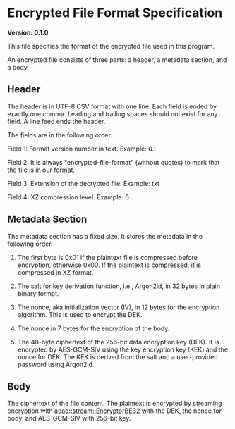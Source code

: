 # Encrypted File Format Specification

**Version: 0.1.0**

This file specifies the format of the encrypted file used in this program.

An encrypted file consists of three parts: a header, a metadata section, and a body.

## Header

The header is in UTF-8 CSV format with one line.
Each field is ended by exactly one comma.
Leading and trailing spaces should not exist for any field.
A line feed ends the header.

The fields are in the following order.

Field 1: Format version number in text. Example: 0.1

Field 2: It is always "encrypted-file-format" (without quotes) to mark that the file is in our format.

Field 3: Extension of the decrypted file. Example: txt

Field 4: XZ compression level. Example: 6

## Metadata Section

The metadata section has a fixed size. It stores the metadata in the following order.

1. The first byte is 0x01 if the plaintext file is compressed before encryption, otherwise 0x00.
   If the plaintext is compressed, it is compressed in XZ format.

2. The salt for key derivation function, i.e., Argon2id, in 32 bytes in plain binary format.

3. The nonce, aka initialization vector (IV), in 12 bytes for the encryption algorithm. This is used to encrypt the DEK.

4. The nonce in 7 bytes for the encryption of the body.

5. The 48-byte ciphertext of the 256-bit data encryption key (DEK).
   It is encrypted by AES-GCM-SIV using the key encryption key (KEK) and the nonce for DEK.
   The KEK is derived from the salt and a user-provided password using Argon2id.

## Body

The ciphertext of the file content. The plaintext is encrypted by streaming encryption with [aead::stream::EncryptorBE32](https://docs.rs/aead/0.5.2/aead/stream/type.EncryptorBE32.html) with the DEK, the nonce for body, and AES-GCM-SIV with 256-bit key.
